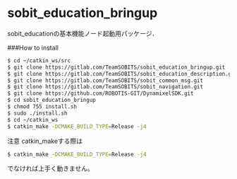 # sobit_education_bringup

sobit_educationの基本機能ノード起動用パッケージ．

###How to install
```bash
$ cd ~/catkin_ws/src
$ git clone https://gitlab.com/TeamSOBITS/sobit_education_bringup.git
$ git clone https://gitlab.com/TeamSOBITS/sobit_education_description.git
$ git clone https://gitlab.com/TeamSOBITS/sobit_common_msg.git
$ git clone https://gitlab.com/TeamSOBITS/sobit_navigation.git
$ git clone https://github.com/ROBOTIS-GIT/DynamixelSDK.git
$ cd sobit_education_bringup
$ chmod 755 install.sh
$ sudo ./install.sh
$ cd ~/catkin_ws
$ catkin_make -DCMAKE_BUILD_TYPE=Release -j4 
```

注意
catkin_makeする際は
```bash
$ catkin_make -DCMAKE_BUILD_TYPE=Release -j4
```
でなければ上手く動きません。